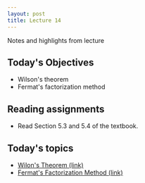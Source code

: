 ```yaml
---
layout: post
title: Lecture 14
---
```


Notes and highlights from lecture

## Today's Objectives

* Wilson's theorem
* Fermat's factorization method

## Reading assignments

* Read Section 5.3 and 5.4 of the textbook.

## Today's topics
* <a target="_parent" href="https://wcasper.github.io/math430spring2023/topics/012-wilson-theorem.html">Wilon's Theorem (link)</a>
* <a target="_parent" href="https://wcasper.github.io/math430spring2023/topics/012-fermat-factorization.html">Fermat's Factorization Method (link)</a>


